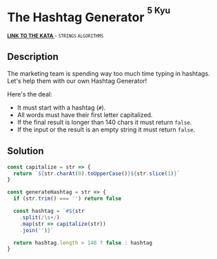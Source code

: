 <h1>The Hashtag Generator <sup><sup>5 Kyu</sup></sup></h1>

<sup>
  <a href="https://www.codewars.com/kata/52449b062fb80683ec000024">
    <strong>LINK TO THE KATA</strong>
  </a> - <code>STRINGS</code> <code>ALGORITHMS</code>
</sup>

## Description

The marketing team is spending way too much time typing in hashtags.<br>
Let's help them with our own Hashtag Generator!

Here's the deal:

- It must start with a hashtag (`#`).
- All words must have their first letter capitalized.
- If the final result is longer than 140 chars it must return `false`.
- If the input or the result is an empty string it must return `false`.

## Solution

```javascript
const capitalize = str => {
  return `${str.charAt(0).toUpperCase()}${str.slice(1)}`
}

const generateHashtag = str => {
  if (str.trim() === '') return false

  const hashtag = `#${str
    .split(/\s+/)
    .map(str => capitalize(str))
    .join('')}`

  return hashtag.length > 140 ? false : hashtag
}
```
